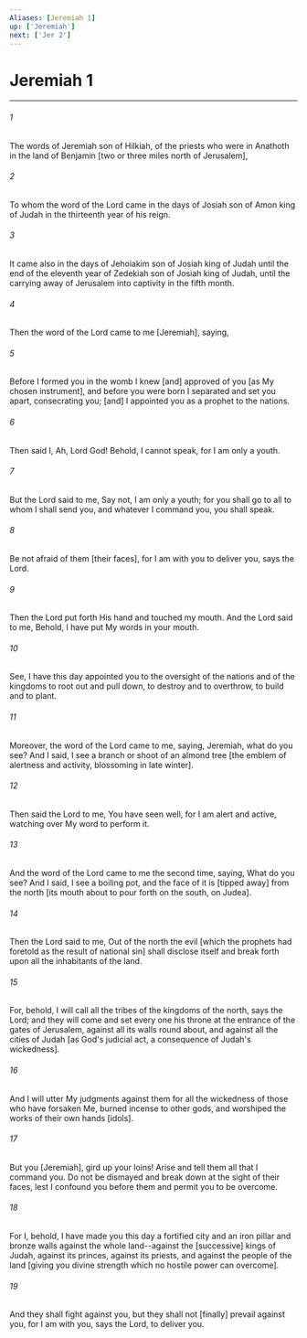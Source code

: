 ```yaml
---
Aliases: [Jeremiah 1]
up: ['Jeremiah']
next: ['Jer 2']
---
```

# Jeremiah 1

***


###### 1 


The words of Jeremiah son of Hilkiah, of the priests who were in Anathoth in the land of Benjamin [two or three miles north of Jerusalem], 


###### 2 


To whom the word of the Lord came in the days of Josiah son of Amon king of Judah in the thirteenth year of his reign. 


###### 3 


It came also in the days of Jehoiakim son of Josiah king of Judah until the end of the eleventh year of Zedekiah son of Josiah king of Judah, until the carrying away of Jerusalem into captivity in the fifth month. 


###### 4 


Then the word of the Lord came to me [Jeremiah], saying, 


###### 5 


Before I formed you in the womb I knew [and] approved of you [as My chosen instrument], and before you were born I separated and set you apart, consecrating you; [and] I appointed you as a prophet to the nations. 


###### 6 


Then said I, Ah, Lord God! Behold, I cannot speak, for I am only a youth. 


###### 7 


But the Lord said to me, Say not, I am only a youth; for you shall go to all to whom I shall send you, and whatever I command you, you shall speak. 


###### 8 


Be not afraid of them [their faces], for I am with you to deliver you, says the Lord. 


###### 9 


Then the Lord put forth His hand and touched my mouth. And the Lord said to me, Behold, I have put My words in your mouth. 


###### 10 


See, I have this day appointed you to the oversight of the nations and of the kingdoms to root out and pull down, to destroy and to overthrow, to build and to plant. 


###### 11 


Moreover, the word of the Lord came to me, saying, Jeremiah, what do you see? And I said, I see a branch or shoot of an almond tree [the emblem of alertness and activity, blossoming in late winter]. 


###### 12 


Then said the Lord to me, You have seen well, for I am alert and active, watching over My word to perform it. 


###### 13 


And the word of the Lord came to me the second time, saying, What do you see? And I said, I see a boiling pot, and the face of it is [tipped away] from the north [its mouth about to pour forth on the south, on Judea]. 


###### 14 


Then the Lord said to me, Out of the north the evil [which the prophets had foretold as the result of national sin] shall disclose itself and break forth upon all the inhabitants of the land. 


###### 15 


For, behold, I will call all the tribes of the kingdoms of the north, says the Lord; and they will come and set every one his throne at the entrance of the gates of Jerusalem, against all its walls round about, and against all the cities of Judah [as God's judicial act, a consequence of Judah's wickedness]. 


###### 16 


And I will utter My judgments against them for all the wickedness of those who have forsaken Me, burned incense to other gods, and worshiped the works of their own hands [idols]. 


###### 17 


But you [Jeremiah], gird up your loins! Arise and tell them all that I command you. Do not be dismayed and break down at the sight of their faces, lest I confound you before them and permit you to be overcome. 


###### 18 


For I, behold, I have made you this day a fortified city and an iron pillar and bronze walls against the whole land--against the [successive] kings of Judah, against its princes, against its priests, and against the people of the land [giving you divine strength which no hostile power can overcome]. 


###### 19 


And they shall fight against you, but they shall not [finally] prevail against you, for I am with you, says the Lord, to deliver you.
